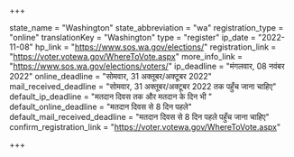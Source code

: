 +++

state_name = "Washington"
state_abbreviation = "wa"
registration_type = "online"
translationKey = "Washington"
type = "register"
ip_date = "2022-11-08"
hp_link = "https://www.sos.wa.gov/elections/"
registration_link = "https://voter.votewa.gov/WhereToVote.aspx"
more_info_link = "https://www.sos.wa.gov/elections/voters/"
ip_deadline = "मंगलवार, 08 नवंबर 2022"
online_deadline = "सोमवार, 31 अक्तूबर/अक्टूबर 2022"
mail_received_deadline = "सोमवार, 31 अक्तूबर/अक्टूबर 2022 तक पहुँच जाना चाहिए"
default_ip_deadline = "मतदान दिवस तक और मतदान के दिन भी "
default_online_deadline = "मतदान दिवस से 8 दिन पहले"
default_mail_received_deadline = "मतदान दिवस से 8 दिन पहले पहुँच जाना चाहिए"
confirm_registration_link = "https://voter.votewa.gov/WhereToVote.aspx"

+++